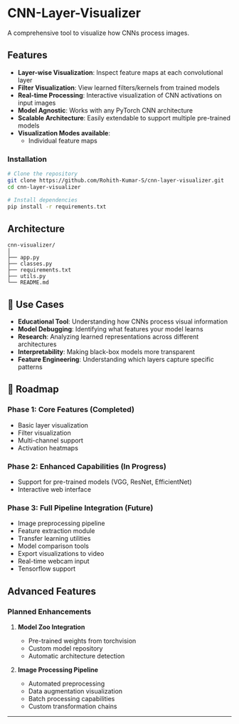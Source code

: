 # CNN-Layer-Visualizer

A comprehensive tool to visualize how CNNs process images.

## Features

- **Layer-wise Visualization**: Inspect feature maps at each convolutional layer
- **Filter Visualization**: View learned filters/kernels from trained models
- **Real-time Processing**: Interactive visualization of CNN activations on input images
- **Model Agnostic**: Works with any PyTorch CNN architecture
- **Scalable Architecture**: Easily extendable to support multiple pre-trained models
- **Visualization Modes available**:
  - Individual feature maps

### Installation

```bash
# Clone the repository
git clone https://github.com/Rohith-Kumar-S/cnn-layer-visualizer.git
cd cnn-layer-visualizer

# Install dependencies
pip install -r requirements.txt
```

## Architecture

```
cnn-visualizer/
│
├── app.py
├── classes.py
├── requirements.txt
├── utils.py
└── README.md
```

## 🎯 Use Cases

- **Educational Tool**: Understanding how CNNs process visual information
- **Model Debugging**: Identifying what features your model learns
- **Research**: Analyzing learned representations across different architectures
- **Interpretability**: Making black-box models more transparent
- **Feature Engineering**: Understanding which layers capture specific patterns

## 🚧 Roadmap

### Phase 1: Core Features (Completed)
- Basic layer visualization
- Filter visualization
- Multi-channel support
- Activation heatmaps

### Phase 2: Enhanced Capabilities (In Progress)
- Support for pre-trained models (VGG, ResNet, EfficientNet)
- Interactive web interface

### Phase 3: Full Pipeline Integration (Future)
- Image preprocessing pipeline
- Feature extraction module
- Transfer learning utilities
- Model comparison tools
- Export visualizations to video
- Real-time webcam input
- Tensorflow support

## Advanced Features

### Planned Enhancements

1. **Model Zoo Integration**
   - Pre-trained weights from torchvision
   - Custom model repository
   - Automatic architecture detection

2. **Image Processing Pipeline**
   - Automated preprocessing
   - Data augmentation visualization
   - Batch processing capabilities
   - Custom transformation chains
---
